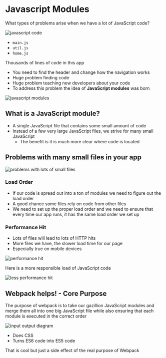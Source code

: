 # Javascript Modules
What types of problems arise when we have a lot of JavaScript code?

![javascript code](https://i.imgur.com/qYsNQCu.png)

* `main.js`
* `util.js`
* `home.js`

Thousands of lines of code in this app

* You need to find the header and change how the navigation works
* Huge problem finding code
* Huge problem teaching new developers about your code
* To address this problem the idea of **JavaScript modules** was born

![javascript modules](https://i.imgur.com/XgIQXCk.png)

## What is a JavaScript module?
* A single JavaScript file that contains some small amount of code
* Instead of a few very large JavaScript files, we strive for many small JavaScript
    - The benefit is it is much more clear where code is located

## Problems with many small files in your app
![problems with lots of small files](https://i.imgur.com/dQF0WhN.png)

### Load Order
* If our code is spread out into a ton of modules we need to figure out the load order
* A good chance some files rely on code from other files
* We need to set up the proper load order and we need to ensure that every time our app runs, it has the same load order we set up

### Performance Hit
* Lots of files will lead to lots of HTTP hits
* More files we have, the slower load time for our page
* Especially true on mobile devices

![performance hit](https://i.imgur.com/e0bWlYK.png)

Here is a more responsible load of JavaScript code

![less performance hit](https://i.imgur.com/DmkEJwm.png)

## Webpack helps! - Core Purpose
The purpose of webpack is to take our gazillion JavaScript modules and merge them all into one big JavaScript file while also ensuring that each module is executed in the correct order

![input output diagram](https://i.imgur.com/TV8mBwr.png)

* Does CSS
* Turns ES6 code into ES5 code

That is cool but just a side effect of the real purpose of Webpack


